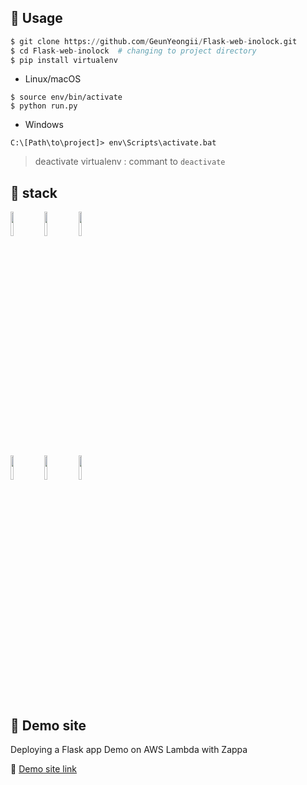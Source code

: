 ## 📌 Usage
```python
$ git clone https://github.com/GeunYeongii/Flask-web-inolock.git
$ cd Flask-web-inolock  # changing to project directory
$ pip install virtualenv
```

- Linux/macOS
```
$ source env/bin/activate
$ python run.py
```

- Windows
```
C:\[Path\to\project]> env\Scripts\activate.bat
```

> deactivate virtualenv : commant to ```deactivate```

## 📌 stack
<p>
  <!-- Your languages and tools. Be careful with the alignment. 
  You can use this sites to get logos: https://www.vectorlogo.zone or https://simpleicons.org/
  -->
  <code><a href="https://docs.python.org/3.8/whatsnew/3.8.html"><img width="10%" src="https://www.vectorlogo.zone/logos/python/python-ar21.svg"></code></a>
  <code><a href="https://flask.palletsprojects.com/en/2.0.x/"><img width="10%" src="https://www.vectorlogo.zone/logos/pocoo_flask/pocoo_flask-ar21.svg"></a></code>
  <code><a href="https://jinja.palletsprojects.com/en/3.0.x/"><img width="10%" src="https://www.vectorlogo.zone/logos/pocoo_jinja/pocoo_jinja-ar21.svg"></a></code>
  <br />
  <code><a href="https://releases.ubuntu.com/20.04/"><img width="10%" src="https://www.vectorlogo.zone/logos/ubuntu/ubuntu-ar21.svg"></a></code>
  <code><a href="https://aws.amazon.com/ko/lambda/"><img width="10%" src="https://www.vectorlogo.zone/logos/amazon_awslambda/amazon_awslambda-ar21.svg"></a></code>
  <code><a href="https://github.com/zappa/Zappa"><img width="10%" src="https://img.shields.io/badge/Zappa-white.svg"></a></code>
  <br />
</p>

## 📌 Demo site
Deploying a Flask app Demo on AWS Lambda with Zappa  

🔗 [Demo site link](https://sn9pw7av47.execute-api.ap-northeast-2.amazonaws.com/dev)
